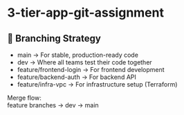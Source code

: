 # 3-tier-app-git-assignment
## 🔁 Branching Strategy

- main → For stable, production-ready code
- dev → Where all teams test their code together
- feature/frontend-login → For frontend development
- feature/backend-auth → For backend API
- feature/infra-vpc → For infrastructure setup (Terraform)

Merge flow:  
feature branches → dev → main
